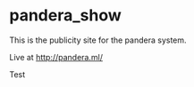 # pandera_show

This is the publicity site for the pandera system.

Live at http://pandera.ml/

Test
